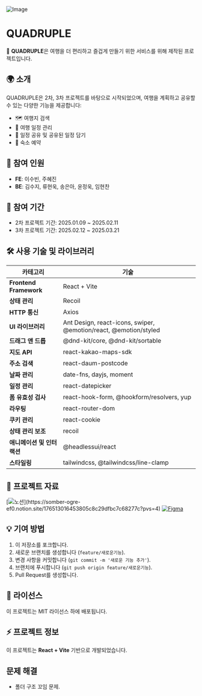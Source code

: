 ![Image](https://github.com/user-attachments/assets/08e0f04e-37f4-489c-8ea1-b0ed5960e12b)

# QUADRUPLE

🚀 **QUADRUPLE**은 여행을 더 편리하고 즐겁게 만들기 위한 서비스를 위해 제작된 프로젝트입니다.

## 🌍 소개

QUADRUPLE은 2차, 3차 프로젝트를 바탕으로 시작되었으며, 여행을 계획하고 공유할 수 있는 다양한 기능을 제공합니다:

- 🗺️ 여행지 검색
- 📅 여행 일정 관리
- 📌 일정 공유 및 공유된 일정 담기
- 🏨 숙소 예약

## **👥 참여 인원**

- **FE**: 이수빈, 주혜진
- **BE**: 김수지, 류현욱, 송은아, 윤정욱, 임현찬

## **📆 참여 기간**

- 2차 프로젝트 기간: 2025.01.09 ~ 2025.02.11
- 3차 프로젝트 기간: 2025.02.12 ~ 2025.03.21

## **🛠️ 사용 기술 및 라이브러리**

| 카테고리                   | 기술                                                             |
| -------------------------- | ---------------------------------------------------------------- |
| **Frontend Framework**     | React + Vite                                                     |
| **상태 관리**              | Recoil                                                           |
| **HTTP 통신**              | Axios                                                            |
| **UI 라이브러리**          | Ant Design, react-icons, swiper, @emotion/react, @emotion/styled |
| **드래그 앤 드롭**         | @dnd-kit/core, @dnd-kit/sortable                                 |
| **지도 API**               | react-kakao-maps-sdk                                             |
| **주소 검색**              | react-daum-postcode                                              |
| **날짜 관리**              | date-fns, dayjs, moment                                          |
| **일정 관리**              | react-datepicker                                                 |
| **폼 유효성 검사**         | react-hook-form, @hookform/resolvers, yup                        |
| **라우팅**                 | react-router-dom                                                 |
| **쿠키 관리**              | react-cookie                                                     |
| **상태 관리 보조**         | recoil                                                           |
| **애니메이션 및 인터랙션** | @headlessui/react                                                |
| **스타일링**               | tailwindcss, @tailwindcss/line-clamp                             |

## 🔗 프로젝트 자료

[![노션](https://img.shields.io/badge/notion-000?style=for-the-badge&logo=notion&logoColor=white")](https://somber-ogre-ef0.notion.site/176513016453805c8c29dfbc7c68277c?pvs=4) [![Figma](https://img.shields.io/badge/Figma-F24E1E?style=for-the-badge&logo=figma&logoColor=white)](https://www.figma.com/design/kr0KTm6F7ol2X8p0dTIuFH/QUADRUPLE?node-id=2-2&t=yv0n3lEl6c37KBEQ-1)</span>

## 💡 기여 방법

1. 이 저장소를 포크합니다.
2. 새로운 브랜치를 생성합니다 (`feature/새로운기능`).
3. 변경 사항을 커밋합니다 (`git commit -m '새로운 기능 추가'`).
4. 브랜치에 푸시합니다 (`git push origin feature/새로운기능`).
5. Pull Request를 생성합니다.

## 📄 라이선스

이 프로젝트는 MIT 라이선스 하에 배포됩니다.

## ⚡ 프로젝트 정보

이 프로젝트는 **React + Vite** 기반으로 개발되었습니다.

## 문제 해결

- 폴더 구조 꼬임 문제.
